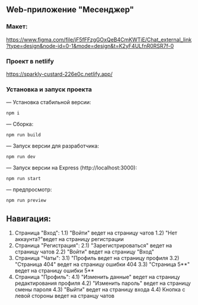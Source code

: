 ## Web-приложение "Месенджер"

### Макет:
https://www.figma.com/file/jF5fFFzgGOxQeB4CmKWTiE/Chat_external_link?type=design&node-id=0-1&mode=design&t=K2yF4ULfnR0RSR7f-0

### Проект в netlify
https://sparkly-custard-226e0c.netlify.app/

### Установка и запуск проекта
— Установка стабильной версии:
```
npm i
```

— Сборка:
```
npm run build
```

— Запуск версии для разработчика:
```
npm run dev
```

— Запуск версии на Express (http://localhost:3000):
```
npm run start
```

— предпросмотр:
```
npm run preview
```


## Навигация:
1) Страница "Вход": 
    1.1) "Войти" ведет на страницу чатов
    1.2) "Нет аккаунта?"ведет на страницу регистрации
2) Страница "Регистрация":
    2.1) "Зарегистрироваться" ведет на страницу чатов
    2.2) "Войти" ведет на страницу "Вход"
3) Страница "Чаты":
    3.1) "Профиль ведет на страницу профиля
    3.2) "Страница 404" ведет на страницу ошибки 404
    3.3) "Страница 5**" ведет на страницу ошибки 5**
4) Страница "Профиль":
    4.1) "Изменить данные" ведет на страницу редактирования профиля
    4.2) "Изменить пароль" ведет на страницу смены пароля
    4.3) "Выйти" ведет на страницу входа 
    4.4) Кнопка с левой стороны ведет на странцу чатов